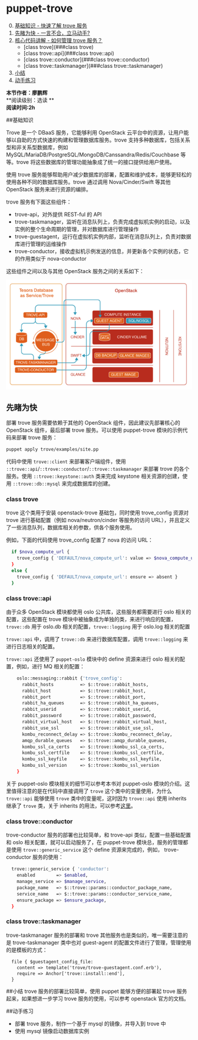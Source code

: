 # puppet-trove

0. [基础知识 - 快速了解 trove 服务 ](##基础知识)
1. [先睹为快 - 一言不合，立马动手?](##先睹为快)
2. [核心代码讲解 - 如何管理 trove 服务？](##核心代码讲解)
    - [class trove](###class trove)
    - [class trove::api](###class trove::api)
    - [class trove::conductor](###class trove::conductor)
    - [class trove::taskmanager](###class trove::taskmanager)
3. [小结](#小结)
4. [动手练习](##动手练习)

**本节作者：廖鹏辉**    
**阅读级别：选读 **  
**阅读时间:2h**

##基础知识

Trove 是一个 DBaaS 服务，它能够利用 OpenStack 云平台中的资源，让用户能够以自助的方式快速的构建和管理数据库服务。trove 支持多种数据库，包括关系型和非关系型数据库，例如 MySQL/MariaDB/PostgreSQL/MongoDB/Canssandra/Redis/Couchbase 等等。trove 将这些数据库的管理功能抽象成了统一的接口提供给用户使用。

使用 trove 服务能够帮助用户减少数据库的部署，配置和维护成本，能够更轻松的使用各种不同的数据库服务。trove 通过调用 Nova/Cinder/Swift 等其他 OpenStack 服务来进行资源的编排。

trove 服务有下面这些组件：

- trove-api，对外提供 REST-ful 的 API
- trove-taskmanager，监听在消息队列上，负责完成虚拟机实例的启动，以及实例的整个生命周期的管理，并对数据库进行管理操作
- trove-guestagent，运行在虚拟机实例内部，监听在消息队列上，负责对数据库进行管理的运维操作
- trove-conductor，接收虚拟机示例发送的信息，并更新各个实例的状态，它的作用类似于 nova-conductor

这些组件之间以及与其他 OpenStack 服务之间的关系如下：

![](../images/trove/trove.png)

## 先睹为快

部署 trove 服务需要依赖于其他的 OpenStack 组件，因此建议先部署核心的 OpenStack 组件，最后部署 trove 服务。可以使用 puppet-trove 模块的示例代码来部署 trove 服务：

```bash
puppet apply trove/examples/site.pp
```

代码中使用 `trove::client` 来部署客户端组件，使用 `::trove::api`/`::trove::conductor`/`::trove::taskmanager` 来部署 trove 的各个服务。使用 `::trove::keystone::auth` 类来完成 keystone 相关资源的创建，使用 `::trove::db::mysql` 来完成数据库的创建。

### class trove

trove 这个类用于安装 openstack-trove 基础包，同时使用 trove_config 资源对 trove 进行基础配置（例如 nova/neutron/cinder 等服务的访问 URL），并且定义了一些消息队列，数据库相关的参数，供各个服务使用。

例如，下面的代码使用 trove_config 配置了 nova 的访问 URL：

```bash
  if $nova_compute_url {
    trove_config { 'DEFAULT/nova_compute_url': value => $nova_compute_url }
  }
  else {
    trove_config { 'DEFAULT/nova_compute_url': ensure => absent }
  }
```

### class trove::api
由于众多 OpenStack 模块都使用 oslo 公共库，这些服务都需要进行 oslo 相关的配置，这些配置在 trove 模块中被抽象成为单独的类，来进行响应的配置，`trove::db` 用于 oslo.db 相关的配置，`trove::logging` 用于 oslo.log 相关的配置

`trove::api` 中，调用了 `trove::db` 来进行数据库配置，调用 `trove::logging` 来进行日志相关的配置。

`trove::api` 还使用了 `puppet-oslo` 模块中的 define 资源来进行 oslo 相关的配置，例如，进行 MQ 相关的配置：

```bash
    oslo::messaging::rabbit {'trove_config':
      rabbit_hosts          => $::trove::rabbit_hosts,
      rabbit_host           => $::trove::rabbit_host,
      rabbit_port           => $::trove::rabbit_port,
      rabbit_ha_queues      => $::trove::rabbit_ha_queues,
      rabbit_userid         => $::trove::rabbit_userid,
      rabbit_password       => $::trove::rabbit_password,
      rabbit_virtual_host   => $::trove::rabbit_virtual_host,
      rabbit_use_ssl        => $::trove::rabbit_use_ssl,
      kombu_reconnect_delay => $::trove::kombu_reconnect_delay,
      amqp_durable_queues   => $::trove::amqp_durable_queues,
      kombu_ssl_ca_certs    => $::trove::kombu_ssl_ca_certs,
      kombu_ssl_certfile    => $::trove::kombu_ssl_certfile,
      kombu_ssl_keyfile     => $::trove::kombu_ssl_keyfile,
      kombu_ssl_version     => $::trove::kombu_ssl_version
    }
```

关于 puppet-oslo 模块相关的细节可以参考本书对 puppet-oslo 模块的介绍。这里值得注意的是在代码中直接调用了 `trove` 这个类中的变量使用，为什么 `trove::api` 能够使用 `trove` 类中的变量呢，这时因为 `trove::api` 使用 inherits 继承了 `trove` 类，关于 inherits 的用法，可以参考[这里](https://docs.puppet.com/puppet/3.8/reference/lang_classes.html#inheritance)。

### class trove::conductor
trove-conductor 服务的部署也比较简单，和 trove-api 类似，配置一些基础配置和 oslo 相关配置，就可以启动服务了，在 puppet-trove 模块总，服务的管理都是使用 `trove::generic_service` 这个 define 资源来完成的，例如， trove-conductor 服务的使用：

```bash
  trove::generic_service { 'conductor':
    enabled        => $enabled,
    manage_service => $manage_service,
    package_name   => $::trove::params::conductor_package_name,
    service_name   => $::trove::params::conductor_service_name,
    ensure_package => $ensure_package,
  }
```

### class trove::taskmanager
trove-taskmanager 服务的部署和 trove 其他服务也是类似的，唯一需要注意的是 trove-taskmanager 类中也对 guest-agent 的配置文件进行了管理，管理使用的是模板的方式：

```
  file { $guestagent_config_file:
    content => template('trove/trove-guestagent.conf.erb'),
    require => Anchor['trove::install::end'],
  }
```

##小结
trove 服务的部署比较简单，使用 puppet 能够方便的部署起 trove 服务起来，如果想进一步学习 trove 服务的使用，可以参考 openstack 官方的文档。

##动手练习
- 部署 trove 服务，制作一个基于 mysql 的镜像，并导入到 trove 中
- 使用 mysql 镜像启动数据库实例


